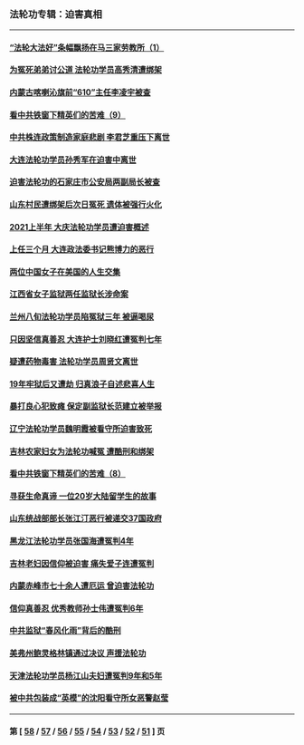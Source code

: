 ### 法轮功专辑：迫害真相
---
#### [“法轮大法好”条幅飘扬在马三家劳教所（1）](../../pages/nf4379/n13162779.md) 
#### [为冤死弟弟讨公道 法轮功学员高秀清遭绑架](../../pages/nf4379/n13165676.md) 
#### [内蒙古喀喇沁旗前“610”主任李凌宇被查](../../pages/nf4379/n13166454.md) 
#### [看中共铁窗下精英们的苦难（9）](../../pages/nf4379/n13163911.md) 
#### [中共株连政策制造家庭悲剧 李君芝重压下离世](../../pages/nf4379/n13163660.md) 
#### [大连法轮功学员孙秀军在迫害中离世](../../pages/nf4379/n13163546.md) 
#### [迫害法轮功的石家庄市公安局两副局长被查](../../pages/nf4379/n13160627.md) 
#### [山东村民遭绑架后次日冤死 遗体被强行火化](../../pages/nf4379/n13161947.md) 
#### [2021上半年 大庆法轮功学员遭迫害概述](../../pages/nf4379/n13160165.md) 
#### [上任三个月 大连政法委书记熊博力的恶行](../../pages/nf4379/n13157876.md) 
#### [两位中国女子在美国的人生交集](../../pages/nf4379/n13156138.md) 
#### [江西省女子监狱两任监狱长涉命案](../../pages/nf4379/n13157475.md) 
#### [兰州八旬法轮功学员陷冤狱三年 被逼喝尿](../../pages/nf4379/n13155668.md) 
#### [只因坚信真善忍 大连护士刘晓红遭冤判七年](../../pages/nf4379/n13155547.md) 
#### [疑遭药物毒害 法轮功学员周贤文离世](../../pages/nf4379/n13154959.md) 
#### [19年牢狱后又遭劫 归真浪子自述悲喜人生](../../pages/nf4379/n13152646.md) 
#### [暴打良心犯致瘫 保定副监狱长范建立被举报](../../pages/nf4379/n13153331.md) 
#### [辽宁法轮功学员魏明霞被看守所迫害致死](../../pages/nf4379/n13152242.md) 
#### [吉林农家妇女为法轮功喊冤 遭酷刑和绑架](../../pages/nf4379/n13150518.md) 
#### [看中共铁窗下精英们的苦难（8）](../../pages/nf4379/n13149851.md) 
#### [寻获生命真谛 一位20岁大陆留学生的故事](../../pages/nf4379/n13151318.md) 
#### [山东统战部部长张江汀恶行被递交37国政府](../../pages/nf4379/n13143951.md) 
#### [黑龙江法轮功学员张国海遭冤判4年](../../pages/nf4379/n13148298.md) 
#### [吉林老妇因信仰被迫害 痛失爱子连遭冤判](../../pages/nf4379/n13149630.md) 
#### [内蒙赤峰市七十余人遭厄运 曾迫害法轮功](../../pages/nf4379/n13148027.md) 
#### [信仰真善忍 优秀教师孙士伟遭冤判6年](../../pages/nf4379/n13147752.md) 
#### [中共监狱“春风化雨”背后的酷刑](../../pages/nf4379/n13147504.md) 
#### [美弗州鲍灵格林镇通过决议 声援法轮功](../../pages/nf4379/n13146829.md) 
#### [天津法轮功学员杨江山夫妇遭冤判9年和5年](../../pages/nf4379/n13144588.md) 
#### [被中共包装成“英模”的沈阳看守所女恶警赵莹](../../pages/nf4379/n13141183.md) 

---
#### 第 [ [58](./58.md) / [57](./57.md) / [56](./56.md) / [55](./55.md) / [54](./54.md) / [53](./53.md) / [52](./52.md) / [51](./51.md) ] 页
